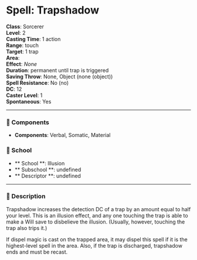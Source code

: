 
# Spell: Trapshadow
**Class**: Sorcerer  
**Level**: 2  
**Casting Time**: 1 action  
**Range**: touch  
**Target**: 1 trap  
**Area**:   
**Effect**: _None_  
**Duration**: permanent until trap is triggered  
**Saving Throw**: None, Object (none (object))  
**Spell Resistance**: No (no)  
**DC**: 12  
**Caster Level**: 1  
**Spontaneous**: Yes

---

### 🔮 Components
- **Components**: Verbal, Somatic, Material

### 🏫 School
- ** School **: Illusion
- ** Subschool **: undefined
- ** Descriptor **: undefined
---

### 📜 Description
Trapshadow increases the detection DC of a trap by an amount equal to half your level. This is an illusion effect, and any one touching the trap is able to make a Will save to disbelieve the illusion. (Usually, however, touching the trap also trips it.)

If dispel magic is cast on the trapped area, it may dispel this spell if it is the highest-level spell in the area. Also, if the trap is discharged, trapshadow ends and must be recast.
